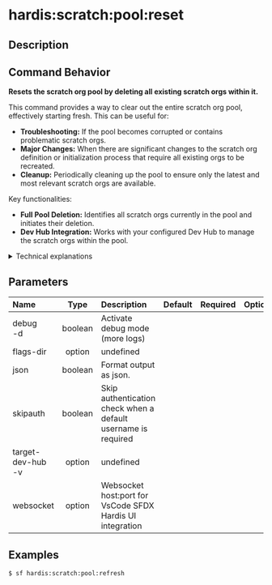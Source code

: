 <!-- This file has been generated with command 'sf hardis:doc:plugin:generate'. Please do not update it manually or it may be overwritten -->
# hardis:scratch:pool:reset

## Description


## Command Behavior

**Resets the scratch org pool by deleting all existing scratch orgs within it.**

This command provides a way to clear out the entire scratch org pool, effectively starting fresh. This can be useful for:

- **Troubleshooting:** If the pool becomes corrupted or contains problematic scratch orgs.
- **Major Changes:** When there are significant changes to the scratch org definition or initialization process that require all existing orgs to be recreated.
- **Cleanup:** Periodically cleaning up the pool to ensure only the latest and most relevant scratch orgs are available.

Key functionalities:

- **Full Pool Deletion:** Identifies all scratch orgs currently in the pool and initiates their deletion.
- **Dev Hub Integration:** Works with your configured Dev Hub to manage the scratch orgs within the pool.

<details markdown="1">
<summary>Technical explanations</summary>

The command's technical implementation involves:

- **Configuration Loading:** It retrieves the `poolConfig` from the project's .sfdx-hardis.yml file to ensure a pool is configured.
- **Pool Storage Interaction:** It uses `getPoolStorage` to retrieve the current list of scratch orgs in the pool and `setPoolStorage` to clear the pool's record.
- **Scratch Org Deletion:** It iterates through each scratch org in the retrieved list. For each org, it authenticates to it using `authenticateWithSfdxUrlStore` and then executes `sf org delete scratch` via `execCommand`.
- **Logging:** Provides clear messages about the deletion process and the status of each scratch org.
</details>


## Parameters

| Name                  |  Type   | Description                                                   | Default | Required | Options |
|:----------------------|:-------:|:--------------------------------------------------------------|:-------:|:--------:|:-------:|
| debug<br/>-d          | boolean | Activate debug mode (more logs)                               |         |          |         |
| flags-dir             | option  | undefined                                                     |         |          |         |
| json                  | boolean | Format output as json.                                        |         |          |         |
| skipauth              | boolean | Skip authentication check when a default username is required |         |          |         |
| target-dev-hub<br/>-v | option  | undefined                                                     |         |          |         |
| websocket             | option  | Websocket host:port for VsCode SFDX Hardis UI integration     |         |          |         |

## Examples

```shell
$ sf hardis:scratch:pool:refresh
```


